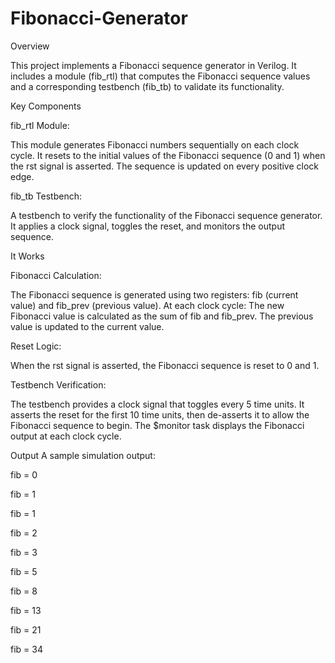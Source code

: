 # Fibonacci-Generator

Overview

This project implements a Fibonacci sequence generator in Verilog. It includes a module (fib_rtl) that computes the Fibonacci sequence values and a corresponding testbench (fib_tb) to validate its functionality.

Key Components

fib_rtl Module:

This module generates Fibonacci numbers sequentially on each clock cycle.
It resets to the initial values of the Fibonacci sequence (0 and 1) when the rst signal is asserted.
The sequence is updated on every positive clock edge.

fib_tb Testbench:

A testbench to verify the functionality of the Fibonacci sequence generator.
It applies a clock signal, toggles the reset, and monitors the output sequence.

It Works

Fibonacci Calculation:

The Fibonacci sequence is generated using two registers: fib (current value) and fib_prev (previous value).
At each clock cycle:
The new Fibonacci value is calculated as the sum of fib and fib_prev.
The previous value is updated to the current value.

Reset Logic:

When the rst signal is asserted, the Fibonacci sequence is reset to 0 and 1.

Testbench Verification:

The testbench provides a clock signal that toggles every 5 time units.
It asserts the reset for the first 10 time units, then de-asserts it to allow the Fibonacci sequence to begin.
The $monitor task displays the Fibonacci output at each clock cycle.

Output
A sample simulation output:

fib = 0

fib = 1

fib = 1

fib = 2

fib = 3

fib = 5

fib = 8

fib = 13

fib = 21

fib = 34

